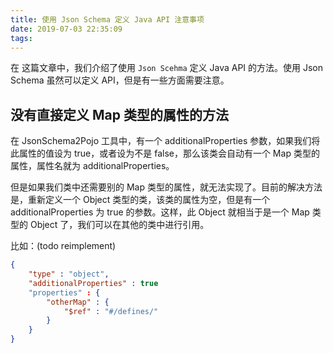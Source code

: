 ```yaml
---
title: 使用 Json Schema 定义 Java API 注意事项
date: 2019-07-03 22:35:09
tags:
---
```

在 []() 这篇文章中，我们介绍了使用 `Json Scehma` 定义 Java API 的方法。使用 Json Schema 虽然可以定义 API，但是有一些方面需要注意。

## 没有直接定义 Map 类型的属性的方法

在 JsonSchema2Pojo 工具中，有一个 additionalProperties 参数，如果我们将此属性的值设为 true，或者设为不是 false，那么该类会自动有一个 Map 类型的属性，属性名就为 additionalProperties。

但是如果我们类中还需要别的 Map 类型的属性，就无法实现了。目前的解决方法是，重新定义一个 Object 类型的类，该类的属性为空，但是有一个 additionalProperties 为 true 的参数。这样，此 Object 就相当于是一个 Map 类型的 Object 了，我们可以在其他的类中进行引用。

比如：<font><color red>(todo reimplement)</color></font>

```Json 
{
    "type" : "object",
    "additionalProperties" : true
    "properties" : {
    	"otherMap" : {
    		"$ref" : "#/defines/"
    	}
    }
}
```

